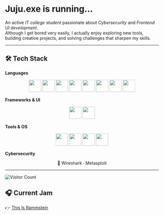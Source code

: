 #  Juju.exe is running...

 An active *IT college student* passionate about *Cybersecurity* and *Frontend UI development*.  
Although I get bored very easily, I actually enjoy exploring new tools, building creative projects, and solving challenges that sharpen my skills.  

---

## 🛠 Tech Stack

**Languages**  
<p align="center">
  <img src="https://skillicons.dev/icons?i=python" width="40" height="40"/>
  <img src="https://skillicons.dev/icons?i=java" width="40" height="40"/>
  <img src="https://skillicons.dev/icons?i=go" width="40" height="40"/>
  <img src="https://skillicons.dev/icons?i=haskell" width="40" height="40"/>
  <img src="https://skillicons.dev/icons?i=cpp" width="40" height="40"/>
  <img src="https://skillicons.dev/icons?i=css" width="40" height="40"/>
  <img src="https://cdn.jsdelivr.net/gh/devicons/devicon/icons/sass/sass-original.svg" width="40" height="40"/>
  <img src="https://cdn.simpleicons.org/delphi/EE1F35" width="40" height="40"/>
</p>

**Frameworks & UI**  
<p align="center">
  <img src="https://skillicons.dev/icons?i=flask" width="40" height="40"/>
  <img src="https://skillicons.dev/icons?i=tailwind" width="40" height="40"/>
</p>

**Tools & OS**  
<p align="center">
  <img src="https://skillicons.dev/icons?i=vscode" width="40" height="40"/>
  <img src="https://skillicons.dev/icons?i=linux" width="40" height="40"/>
  <img src="https://skillicons.dev/icons?i=bash" width="40" height="40"/>
  <img src="https://skillicons.dev/icons?i=git" width="40" height="40"/>
</p>

**Cybersecurity**  
<p align="center">
  🔐 Wireshark · Metasploit
</p>

---

![Visitor Count](https://komarev.com/ghpvc/?username=Jujustxr&color=blue&style=for-the-badge)

## 🎧 Current Jam  

👉 [This Is Rammstein](https://open.spotify.com/playlist/37i9dQZF1DZ06evO3RbzfW?si=F1VHUW4KTx-7ow-kevn9qw)
